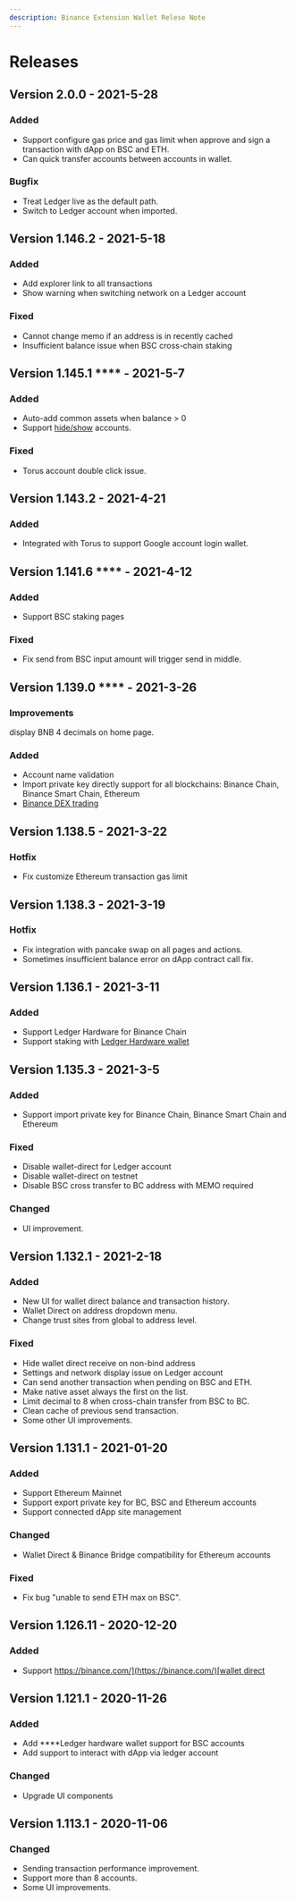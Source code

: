 ```yaml
---
description: Binance Extension Wallet Relese Note
---
```


# Releases

## Version 2.0.0 - 2021-5-28

### Added

* Support configure gas price and gas limit when approve and sign a transaction with dApp on BSC and ETH. 
* Can quick transfer accounts between accounts in wallet. 

### Bugfix

* Treat Ledger live as the default path.
* Switch to Ledger account when imported.

## Version 1.146.2 - 2021-5-18

### Added

*  Add explorer link to all transactions
* Show warning when switching network on a Ledger account

### Fixed

* Cannot change memo if an address is in recently cached
* Insufficient balance issue when BSC cross-chain staking

## Version 1.145.1 **** - 2021-5-7

### Added

* Auto-add common assets when balance &gt; 0
* Support [hide/show](account-management/acc/add-account.md) accounts.

### Fixed

* Torus account double click issue.

## **Version 1.143.2  - 2021-4-21**

### Added

* Integrated with Torus to support Google account login wallet.

## Version 1.141.6 **** - 2021-4-12

### Added

* Support BSC staking pages

### Fixed

* Fix send from BSC input amount will trigger send in middle.

## Version 1.139.0 **** - 2021-3-26

### **Improvements**

display BNB 4 decimals on home page.

### Added

* Account name validation
* Import private key directly support for all blockchains: Binance Chain, Binance Smart Chain, Ethereum
* [Binance DEX trading](binance-dex/how-to-trade-with-binance-chain-extension-wallet.md)

## Version 1.138.5 - 2021-3-22

### Hotfix

* Fix customize Ethereum transaction gas limit

## Version 1.138.3 - 2021-3-19

### Hotfix

* Fix integration with pancake swap on all pages and actions.
* Sometimes insufficient balance error on dApp contract call fix.

## Version 1.136.1 - 2021-3-11

### Added

* Support Ledger Hardware for Binance Chain
* Support staking with [Ledger Hardware wallet](binance-chain-staking/staking-with-ledger-hardware.md)

## Version 1.135.3 - 2021-3-5

### Added

* Support import private key for Binance Chain, Binance Smart Chain and Ethereum

### Fixed

* Disable wallet-direct for Ledger account
* Disable wallet-direct on testnet
* Disable BSC cross transfer to BC address with MEMO required

### Changed

* UI improvement.

## Version 1.132.1 - 2021-2-18

### Added

* New UI for wallet direct balance and transaction history. 
* Wallet Direct on address dropdown menu. 
* Change trust sites from global to address level. 

### Fixed

* Hide wallet direct receive on non-bind address
* Settings and network display issue on Ledger account
* Can send another transaction when pending on BSC and ETH.
* Make native asset always the first on the list.
* Limit decimal to 8 when cross-chain transfer from BSC to BC. 
* Clean cache of previous send transaction. 
* Some other UI improvements.

## Version 1.131.1 - 2021-01-20

### Added

* Support Ethereum Mainnet
* Support export private key for BC, BSC and Ethereum accounts
* Support connected dApp site management

### Changed

* Wallet Direct & Binance Bridge compatibility for Ethereum accounts

### Fixed

* Fix bug "unable to send ETH max on BSC".

## **Version 1.126.11 - 2020-12-20**

### Added

* Support [https://binance.com/](https://binance.com/)[wallet direct](wallet-direct/introduction.md)

## Version 1.121.1 - 2020-11-26

### Added

* Add ****Ledger hardware wallet support for BSC accounts
* Add support to interact with dApp via ledger account

### Changed

* Upgrade UI components

## Version 1.113.1  - 2020-11-06

### Changed

* Sending transaction performance improvement.
* Support more than 8 accounts.
* Some UI improvements.





